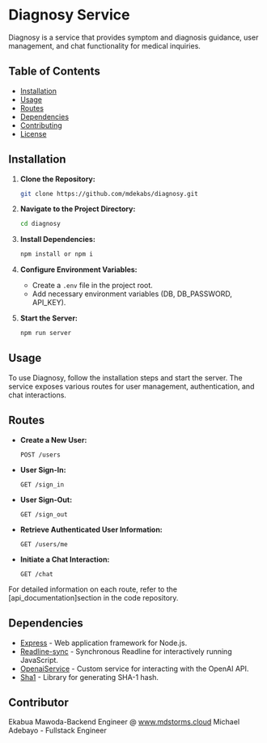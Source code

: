 
# Diagnosy Service

Diagnosy is a service that provides symptom and diagnosis guidance, user management, and chat functionality for medical inquiries.

## Table of Contents

- [Installation](#installation)
- [Usage](#usage)
- [Routes](#routes)
- [Dependencies](#dependencies)
- [Contributing](#contributing)
- [License](#license)

## Installation

1. **Clone the Repository:**
   ```bash
   git clone https://github.com/mdekabs/diagnosy.git
   ```

2. **Navigate to the Project Directory:**
   ```bash
   cd diagnosy
   ```

3. **Install Dependencies:**
   ```bash
   npm install or npm i
   ```

4. **Configure Environment Variables:**
   - Create a `.env` file in the project root.
   - Add necessary environment variables (DB, DB_PASSWORD, API_KEY).

5. **Start the Server:**
   ```bash
   npm run server
   ```

## Usage

To use Diagnosy, follow the installation steps and start the server. The service exposes various routes for user management, authentication, and chat interactions.

## Routes

- **Create a New User:**
  ```
  POST /users
  ```
  
- **User Sign-In:**
  ```
  GET /sign_in
  ```

- **User Sign-Out:**
  ```
  GET /sign_out
  ```

- **Retrieve Authenticated User Information:**
  ```
  GET /users/me
  ```

- **Initiate a Chat Interaction:**
  ```
  GET /chat
  ```

For detailed information on each route, refer to the [api_documentation]section in the code repository.

## Dependencies

- [Express](https://expressjs.com/) - Web application framework for Node.js.
- [Readline-sync](https://www.npmjs.com/package/readline-sync) - Synchronous Readline for interactively running JavaScript.
- [OpenaiService](#) - Custom service for interacting with the OpenAI API.
- [Sha1](https://www.npmjs.com/package/sha1) - Library for generating SHA-1 hash.

## Contributor

Ekabua Mawoda-Backend Engineer @ www.mdstorms.cloud
Michael Adebayo - Fullstack Engineer


